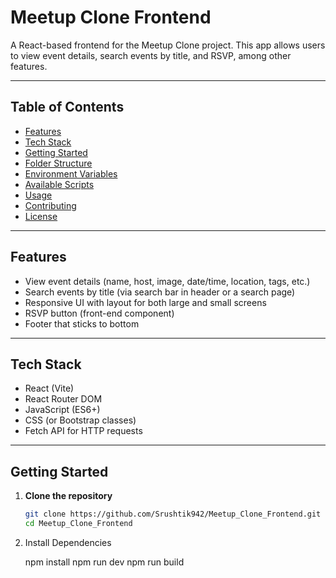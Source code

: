 # Meetup Clone Frontend

A React-based frontend for the Meetup Clone project. This app allows users to view event details, search events by title, and RSVP, among other features.

---

## Table of Contents

- [Features](#features)
- [Tech Stack](#tech-stack)
- [Getting Started](#getting-started)
- [Folder Structure](#folder-structure)
- [Environment Variables](#environment-variables)
- [Available Scripts](#available-scripts)
- [Usage](#usage)
- [Contributing](#contributing)
- [License](#license)

---

## Features

- View event details (name, host, image, date/time, location, tags, etc.)
- Search events by title (via search bar in header or a search page)
- Responsive UI with layout for both large and small screens
- RSVP button (front-end component)
- Footer that sticks to bottom

---

## Tech Stack

- React (Vite)
- React Router DOM
- JavaScript (ES6+)
- CSS (or Bootstrap classes)
- Fetch API for HTTP requests

---

## Getting Started

1. **Clone the repository**

   ```bash
   git clone https://github.com/Srushtik942/Meetup_Clone_Frontend.git
   cd Meetup_Clone_Frontend

2. Install Dependencies

   npm install
   npm run dev
   npm run build

